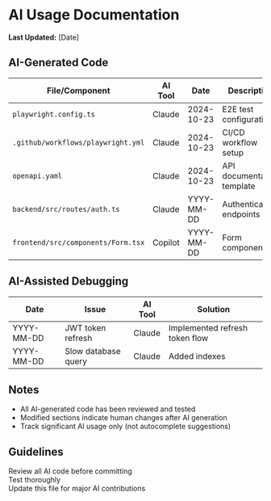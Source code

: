 # AI Usage Documentation

**Last Updated:** [Date]

## AI-Generated Code

| File/Component | AI Tool | Date | Description | Modified? |
|----------------|---------|------|-------------|-----------|
| `playwright.config.ts` | Claude | 2024-10-23 | E2E test configuration | No |
| `.github/workflows/playwright.yml` | Claude | 2024-10-23 | CI/CD workflow setup | No |
| `openapi.yaml` | Claude | 2024-10-23 | API documentation template | Yes |
| `backend/src/routes/auth.ts` | Claude | YYYY-MM-DD | Authentication endpoints | Yes |
| `frontend/src/components/Form.tsx` | Copilot | YYYY-MM-DD | Form component | Yes |

## AI-Assisted Debugging

| Date | Issue | AI Tool | Solution |
|------|-------|---------|----------|
| YYYY-MM-DD | JWT token refresh | Claude | Implemented refresh token flow |
| YYYY-MM-DD | Slow database query | Claude | Added indexes |

## Notes

- All AI-generated code has been reviewed and tested
- Modified sections indicate human changes after AI generation
- Track significant AI usage only (not autocomplete suggestions)

## Guidelines

Review all AI code before committing  
Test thoroughly  
Update this file for major AI contributions  